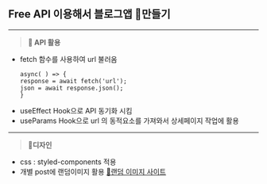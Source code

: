 ## Free API 이용해서 블로그앱 📑만들기
---

>**📡 API 활용**

- fetch 함수를 사용하여 url 불러옴
  ```
  async( ) => {
  response = await fetch('url');
  json = await response.json();
  }
  ```
- useEffect Hook으로 API 동기화 시킴
- useParams Hook으로 url 의 동적요소를 가져와서 상세페이지 작업에 활용      
         
            
            
---   
>**💄디자인**   
  
 - css : styled-components 적용   
 - 개별 post에 랜덤이미지 활용  [🎨랜덤 이미지 사이트]( https://picsum.photos/200/150)